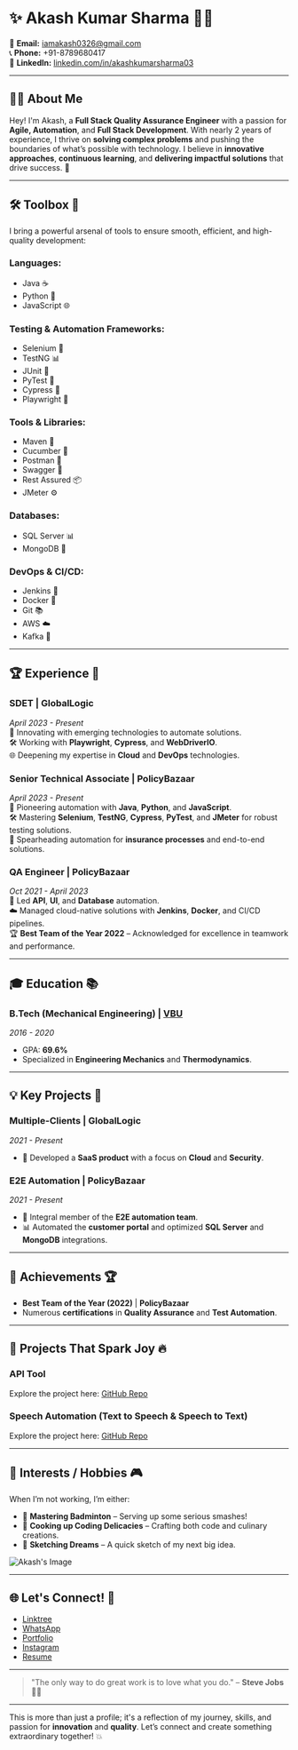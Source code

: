 # **✨ Akash Kumar Sharma** 😶‍🌫️

📧 **Email:** [iamakash0326@gmail.com](mailto:iamakash0326@gmail.com)  
📞 **Phone:** +91-8789680417  
🔗 **LinkedIn:** [linkedin.com/in/akashkumarsharma03](https://www.linkedin.com/in/akashkumarsharma03/)

---

## 👨‍💻 **About Me**  
Hey! I'm Akash, a **Full Stack Quality Assurance Engineer** with a passion for **Agile, Automation**, and **Full Stack Development**. With nearly 2 years of experience, I thrive on **solving complex problems** and pushing the boundaries of what’s possible with technology. I believe in **innovative approaches**, **continuous learning**, and **delivering impactful solutions** that drive success. 🚀

---

## 🛠️ **Toolbox** 🧰

I bring a powerful arsenal of tools to ensure smooth, efficient, and high-quality development:

### **Languages:**
- Java ☕
- Python 🐍
- JavaScript 🌐

### **Testing & Automation Frameworks:**
- Selenium 🌟
- TestNG 📊
- JUnit 🧪
- PyTest 🐘
- Cypress 🌲
- Playwright 👾

### **Tools & Libraries:**
- Maven 🧰
- Cucumber 🥒
- Postman 💌
- Swagger 🐾
- Rest Assured 📦
- JMeter ⚙️

### **Databases:**
- SQL Server 📊
- MongoDB 🍃

### **DevOps & CI/CD:**
- Jenkins 🚀
- Docker 🐳
- Git 📚
- AWS ☁️
- Kafka 📡

---

## 🏆 **Experience** 💼

### **SDET | GlobalLogic**  
*April 2023 - Present*  
🚀 Innovating with emerging technologies to automate solutions.  
🛠️ Working with **Playwright**, **Cypress**, and **WebDriverIO**.  
🌐 Deepening my expertise in **Cloud** and **DevOps** technologies.  

### **Senior Technical Associate | PolicyBazaar**  
*April 2023 - Present*  
🚀 Pioneering automation with **Java**, **Python**, and **JavaScript**.  
🛠️ Mastering **Selenium**, **TestNG**, **Cypress**, **PyTest**, and **JMeter** for robust testing solutions.  
🤖 Spearheading automation for **insurance processes** and end-to-end solutions.  

### **QA Engineer | PolicyBazaar**  
*Oct 2021 - April 2023*  
🚀 Led **API**, **UI**, and **Database** automation.  
☁️ Managed cloud-native solutions with **Jenkins**, **Docker**, and CI/CD pipelines.  
🏆 **Best Team of the Year 2022** – Acknowledged for excellence in teamwork and performance.

---

## 🎓 **Education** 📚

### **B.Tech (Mechanical Engineering)** | [VBU](https://www.vbu.ac.in/)  
*2016 - 2020*  
- GPA: **69.6%**  
- Specialized in **Engineering Mechanics** and **Thermodynamics**.

---

## 💡 **Key Projects** 🚀

### **Multiple-Clients | GlobalLogic**  
*2021 - Present*  
- 🚀 Developed a **SaaS product** with a focus on **Cloud** and **Security**.

### **E2E Automation | PolicyBazaar**  
*2021 - Present*  
- 🚀 Integral member of the **E2E automation team**.  
- 📊 Automated the **customer portal** and optimized **SQL Server** and **MongoDB** integrations.

---

## 🏅 **Achievements** 🏆

- **Best Team of the Year (2022)** | **PolicyBazaar**  
- Numerous **certifications** in **Quality Assurance** and **Test Automation**.

---

## 🔧 **Projects That Spark Joy** 🔥

### **API Tool**  
Explore the project here: [GitHub Repo](https://github.com/akashkumarsharma03/akashApiTest/blob/main/README.md)

### **Speech Automation (Text to Speech & Speech to Text)**  
Explore the project here: [GitHub Repo](https://github.com/akashkumarsharma03/speechautomationCDN)

---

## 🎨 **Interests / Hobbies** 🎮

When I’m not working, I’m either:

- 🏸 **Mastering Badminton** – Serving up some serious smashes!  
- 🍳 **Cooking up Coding Delicacies** – Crafting both code and culinary creations.  
- 🎨 **Sketching Dreams** – A quick sketch of my next big idea.

![Akash's Image](https://github.com/iamakashkumar/iamakashkumar/assets/78015587/72782a1c-87bd-4969-8c76-3e775e1f09d9)

---

## 🌐 **Let's Connect!** 🔗

- [Linktree](https://linktr.ee/akash0326)  
- [WhatsApp](https://wa.me/918789680417)  
- [Portfolio](https://github.com/akashkumarsharma03/iamakashkumar/edit/main/README.md)  
- [Instagram](https://www.instagram.com/akashkumarsharma03)  
- [Resume](https://in.docworkspace.com/d/sIDb1h-DcAfKN2qYG)

---

> "The only way to do great work is to love what you do." – **Steve Jobs** 🚀🎉

---

This is more than just a profile; it's a reflection of my journey, skills, and passion for **innovation** and **quality**. Let’s connect and create something extraordinary together! 💥
